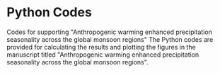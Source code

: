 # Python Codes
Codes for supporting "Anthropogenic warming enhanced precipitation seasonality across the global monsoon regions"
The Python codes are provided for calculating the results and plotting the figures in the manuscript titled "Anthropogenic warming enhanced precipitation seasonality across the global monsoon regions".
